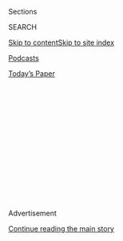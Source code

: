 <div id="app">

<div>

<div>

<div>

<div class="NYTAppHideMasthead css-1q2w90k e1suatyy0">

<div class="section css-ui9rw0 e1suatyy2">

<div class="css-eph4ug er09x8g0">

<div class="css-6n7j50">

</div>

<span class="css-1dv1kvn">Sections</span>

<div class="css-10488qs">

<span class="css-1dv1kvn">SEARCH</span>

</div>

[Skip to content](#site-content)[Skip to site
index](#site-index)

</div>

<div id="masthead-section-label" class="css-1wr3we4 eaxe0e00">

[Podcasts](https://www.nytimes3xbfgragh.onion/spotlight/podcasts)

</div>

<div class="css-10698na e1huz5gh0">

</div>

</div>

<div id="masthead-bar-one" class="section hasLinks css-15hmgas e1csuq9d3">

<div class="css-uqyvli e1csuq9d0">

</div>

<div class="css-1uqjmks e1csuq9d1">

</div>

<div class="css-9e9ivx">

[](https://myaccount.nytimes3xbfgragh.onion/auth/login?response_type=cookie&client_id=vi)

</div>

<div class="css-1bvtpon e1csuq9d2">

[Today’s
Paper](https://www.nytimes3xbfgragh.onion/section/todayspaper)

</div>

</div>

</div>

</div>

<div data-aria-hidden="false">

<div id="site-content" data-role="main">

<div>

<div class="css-1aor85t" style="opacity:0.000000001;z-index:-1;visibility:hidden">

<div class="css-1hqnpie">

<div class="css-epjblv">

<span class="css-17xtcya">[Podcasts](/spotlight/podcasts)</span><span class="css-x15j1o">|</span><span class="css-fwqvlz">Answering
Your Questions About School
Reopenings</span>

</div>

<div class="css-k008qs">

<div class="css-1iwv8en">

<span class="css-18z7m18"></span>

<div>

</div>

</div>

<span class="css-1n6z4y">https://nyti.ms/2EiMbL1</span>

<div class="css-1705lsu">

<div class="css-4xjgmj">

<div class="css-4skfbu" data-role="toolbar" data-aria-label="Social Media Share buttons, Save button, and Comments Panel with current comment count" data-testid="share-tools">

  - 
  - 
  - 
  - 
    
    <div class="css-6n7j50">
    
    </div>

  - 
  - 

</div>

</div>

</div>

</div>

</div>

</div>

<div id="NYT_TOP_BANNER_REGION" class="css-13pd83m">

</div>

<div id="top-wrapper" class="css-1sy8kpn">

<div id="top-slug" class="css-l9onyx">

Advertisement

</div>

[Continue reading the main
story](#after-top)

<div class="ad top-wrapper" style="text-align:center;height:100%;display:block;min-height:250px">

<div id="top" class="place-ad" data-position="top" data-size-key="top">

</div>

</div>

<div id="after-top">

</div>

</div>

<div>

<div id="sponsor-wrapper" class="css-1hyfx7x">

<div id="sponsor-slug" class="css-19vbshk">

Supported by

</div>

[Continue reading the main
story](#after-sponsor)

<div id="sponsor" class="ad sponsor-wrapper" style="text-align:center;height:100%;display:block">

</div>

<div id="after-sponsor">

</div>

</div>

<div class="css-186x18t">

the daily newsletter

</div>

<div class="css-1vkm6nb ehdk2mb0">

# Answering Your Questions About School Reopenings

</div>

And a summer mixtape. Because school hasn’t started just yet.

<div class="css-18e8msd">

<div class="css-vp77d3 epjyd6m0">

<div class="css-hus3qt ey68jwv0" data-aria-hidden="true">

[![Pam
Belluck](https://static01.graylady3jvrrxbe.onion/images/2018/02/16/multimedia/author-pam-belluck/author-pam-belluck-thumbLarge-v2.png
"Pam Belluck")](https://www.nytimes3xbfgragh.onion/by/pam-belluck)

</div>

<div class="css-1baulvz">

By [<span class="css-1baulvz last-byline" itemprop="name">Pam
Belluck</span>](https://www.nytimes3xbfgragh.onion/by/pam-belluck)

</div>

</div>

  - 
    
    <div class="css-ld3wwf e16638kd2">
    
    July 24,
    2020
    
    </div>

  - 
    
    <div class="css-4xjgmj">
    
    <div class="css-d8bdto" data-role="toolbar" data-aria-label="Social Media Share buttons, Save button, and Comments Panel with current comment count" data-testid="share-tools">
    
      - 
      - 
      - 
      - 
        
        <div class="css-6n7j50">
        
        </div>
    
      - 
      - 
    
    </div>
    
    </div>

</div>

</div>

<div class="section meteredContent css-1r7ky0e" name="articleBody" itemprop="articleBody">

<div class="css-1fanzo5 StoryBodyCompanionColumn">

<div class="css-53u6y8">

<div class="css-1wlr991">

<div class="css-18e8msd">

<div class="css-2ja7y1 epjyd6m0">

<div class="css-1baulvz">

</div>

</div>

</div>

</div>

</div>

</div>

<div class="css-79elbk" data-testid="photoviewer-wrapper">

<div class="css-z3e15g" data-testid="photoviewer-wrapper-hidden">

</div>

<div class="css-1a48zt4 ehw59r15" data-testid="photoviewer-children">

![<span class="css-16f3y1r e13ogyst0" data-aria-hidden="true">Kindergarten
students at a school in Bangkok returned on July 1, a delayed start to
their academic
year.</span><span class="css-cnj6d5 e1z0qqy90" itemprop="copyrightHolder"><span class="css-1ly73wi e1tej78p0">Credit...</span><span>Adam
Dean for The New York
Times</span></span>](https://static01.graylady3jvrrxbe.onion/images/2020/07/10/science/24daily-newsletter-image1/merlin_174095748_6b11e6ba-a408-471e-8a73-9bf945b568d9-articleLarge.jpg?quality=75&auto=webp&disable=upscale)

</div>

</div>

<div class="css-1fanzo5 StoryBodyCompanionColumn">

<div class="css-53u6y8">

*On* [*Wednesday’s
show*](https://www.nytimes3xbfgragh.onion/2020/07/22/podcasts/the-daily/school-reopenings-coronavirus.html?)*,
we spoke to Pam Belluck about the safety behind reopening schools in the
U.S. As we enter the last month of the summer, the question of reopening
schools continues to be front-of-mind for people around the world. So we
asked Pam a couple of follow-up questions based on those we got from
you.*

**In the episode, while explaining a line of thinking about why it may
be safer to reopen elementary schools before middle and high schools,
you mentioned the growing evidence that children under 10 are less
likely to spread the virus than older children. Why is that?**

Covid-19 seems to affect little kids differently than most other
respiratory viruses, like the flu or cytomegalovirus, which are commonly
spread by young children. Scientists are exploring whether young
children are less likely to become infected with this new virus or
simply less likely to get sick when they are infected. One theory is
that younger children have fewer of the proteins that allow Covid-19 to
enter lung cells and replicate. Another is that children are protected
from developing serious symptoms because of differences in their
maturing immune systems or in the cells that line the blood vessels.

Milder symptoms may help explain why young children don’t spread the
virus as much. If they aren’t coughing or breathing hard, they might not
be propelling viral droplets far enough to reach another person.

</div>

</div>

<div class="css-1fanzo5 StoryBodyCompanionColumn">

<div class="css-53u6y8">

**Schools bring together a lot of adults besides teachers. How are
communities in the U.S. thinking about adult-to-adult interaction and
transmission if schools reopen?**

Over half of the employees of public school systems are not full-time
teachers — they are bus drivers, custodians, cafeteria workers, aides,
substitute teachers and others who fill roles that are vital to making
school reopening possible. They serve in jobs that often pay lower wages
and provide fewer employee benefits than teachers receive. And some will
be asked to take on additional responsibilities when schools open.
Custodians will be implementing procedures for extra cleaning and
sanitizing; drivers in some districts may be asked to assess the health
of children before allowing them to board the bus.

Many school districts are trying to develop plans to protect these
workers. Some intend to install plexiglass dividers to protect bus
drivers, give them medical-grade face masks and limit the number of
children on buses so the children are separated by six feet (steps that
serve to protect children as well). Lunchtime will look different in
many schools: Some will have individualized box lunches and children
eating in their classrooms, so cafeteria workers are exposed to fewer
people.

Many of these precautions will take additional resources. And, since
these are jobs that can’t be done online, districts will need
contingency plans or substitute workers for staff members who get sick
or are uncomfortable coming to work.

**You mentioned Israel as a country that’s had less success in reopening
its schools. Why did it relax its class size restrictions? Did it see a
parallel outbreak in its communities when it relaxed class sizes?**

</div>

</div>

<div class="css-1fanzo5 StoryBodyCompanionColumn">

<div class="css-53u6y8">

Israel’s Covid-19 case counts have gone up in recent weeks, and it is
experiencing a second wave of the pandemic after having largely gotten
the first wave under control. It relaxed other pandemic restrictions
around the same time as it reopened schools, so it’s not clear exactly
what role the schools played and how much of the surge in cases was
driven by social gatherings at weddings, parties and bars.

It’s important to note that, while the U.S. can learn from other
countries, none of them exactly mirror American circumstances. In
Israel, for example, classes are typically large, so when they were
divided into small-group capsules, each class still had about 18
students. Also, for a few days in May, the temperature was so hot that
the Israeli government waived the mask requirement, and it’s unclear if
that spurred disease transmission.

Still, some public health experts in Israel say they recommended against
relaxing the restrictions on class size, and they believe that the
guidelines were eased because of political pressure and eagerness for
the economy to fully reopen. Israeli citizens may also have felt that
there wasn’t a great risk to lifting the restrictions, given that the
country had successfully tamped down its infection rate in April and
May. That’s a cautionary message for communities in the U.S. and
elsewhere not to become complacent once they’ve managed to keep the
virus in check.

*Talk to Pam on Twitter:*
[*@PamBelluck*](https://twitter.com/pambelluck?lang=en)*.*

-----

## [Our summer 2020 mixtape](https://open.spotify.com/playlist/0GvVwghTzyY4lR722dCeM0?si=xQezj1zNTeK1bSZriRY3zg)

</div>

</div>

<div class="css-79elbk" data-testid="photoviewer-wrapper">

<div class="css-z3e15g" data-testid="photoviewer-wrapper-hidden">

</div>

<div class="css-1a48zt4 ehw59r15" data-testid="photoviewer-children">

<div class="css-1xdhyk6 erfvjey0">

<span class="css-1ly73wi e1tej78p0">Image</span>

<div class="css-zjzyr8">

<div data-testid="lazyimage-container" style="height:257.77777777777777px">

</div>

</div>

</div>

<span class="css-16f3y1r e13ogyst0" data-aria-hidden="true">“Come now,
come dry your eyes, you know you a star, you can touch the sky.” This
summer calls for a lot of
Lizzo.</span><span class="css-cnj6d5 e1z0qqy90" itemprop="copyrightHolder"><span class="css-1ly73wi e1tej78p0">Credit...</span><span>Amy
Lombard for The New York Times</span></span>

</div>

</div>

<div class="css-1fanzo5 StoryBodyCompanionColumn">

<div class="css-53u6y8">

It’s been a strange summer, to say the least. This week, when we asked
each member of our team to share a song from their pandemic summer
soundtrack, our producer Hans Buetow wrote back: “I am devoid of music
or even joy in my life. SUCH IS THE WORLD RIGHT NOW, I CAN ONLY LISTEN
TO THE WHISTLING WINDS THAT BLOW THROUGH THE EMPTY CHASM OF WHAT ONCE
HELD MY SOUL … Oh, but also I do listen to a lot of Whitney Houston.”

Hans went on to add 25 songs to our team’s summer playlist (we only
asked for one).

You can listen to the playlist below, or [follow the full version on
Spotify](https://open.spotify.com/playlist/0GvVwghTzyY4lR722dCeM0?si=SLnkYCqgRLaF-nUDcTHCFA),
which includes Hans’s 25 favorites, as well as a [dubstep
version](https://www.youtube.com/watch?v=fE0uc92JlCc) of the “Jurassic
Park” theme song, plus a few Taylor Swift bangers in honor of
her[surprise
album](https://www.nytimes3xbfgragh.onion/aponline/2020/07/23/us/ap-us-music-taylor-swift.html).
From our team to yours, Happy Listening.

> **Alexandra Leigh Young:** 2NE1, “[I Am The
> Best](https://www.youtube.com/watch?v=j7_lSP8Vc3o)”
> 
> **Andy Mills**: RAC (feat. Louis the Child),
> “[Passion](https://www.youtube.com/watch?v=csKxedk-KpA)”
> 
> **Annie Brown:** Khruangbin, “[Time (You and
> I)](https://www.youtube.com/watch?v=oc50wHexbwg)”
> 
> **Asthaa Chaturvedi:** Stylo G, The Fanatix, Nicki Minaj and Vybz
> Kartel, “[Touch Down -
> Remix](https://www.youtube.com/watch?v=459bLvt7f9c)”
> 
> **Austin Mitchell:** OutKast,
> “[Aquemini](https://www.youtube.com/watch?v=M4fwLA1_ARM)”
> 
> **Bianca Giaever**: Eddy Arnold, “[Cattle
> Call](https://www.youtube.com/watch?v=_-UFTpiqUts)”
> 
> **Brad Fisher:** Kacey Musgraves, “[Lonely
> Weekend](https://www.youtube.com/watch?v=Zr3gscRpAhA)”
> 
> **Clare Toeniskoetter**: Empress of, “[Not the
> One](https://www.youtube.com/watch?v=ln3jvZ5B9o8)”
> 
> **Dan Powell:** Blue Magic, “[Just Don’t Want to Be
> Lonely](https://www.youtube.com/watch?v=bEL7b9zTZHE)”
> 
> **Daniel Guillemette:** Karol Conká, “[Boa
> Noite](https://www.youtube.com/watch?v=hU3soPwOLDI)”
> 
> **Dave Shaw**: U2, “[Staring at the
> Sun](https://www.youtube.com/watch?v=q4Gr8Lf2Bzo)”
> 
> **Hans Buetow:** Brenton Wood, “[Oogum Boogum
> Song](https://www.youtube.com/watch?v=JbZ413-78ok)”
> 
> **Jake Lucas:** Reyna Tropical, “[No Me
> Quieres](https://www.youtube.com/watch?v=FX1fFjh0h8U)”
> 
> **Julia Simon:** Haim, “[Summer
> Girl](https://www.youtube.com/watch?v=ZjuA_o6Jzyo)”
> 
> **Kelly Prime:** Salt Cathedral, “[Te Quiero
> Olvidar](https://www.youtube.com/watch?v=hcCbKwi5fdE)”
> 
> **Larissa Anderson:** Marvin Gaye and Tammi Terrell, “[Ain’t No
> Mountain High Enough](https://www.youtube.com/watch?v=-C_3eYj-pOM)”
> 
> **Lauren Jackson:** Still Woozy,
> “[Window](https://www.youtube.com/watch?v=tiXfzapc2Js)”
> 
> **Lisa Chow:** Justin Bieber,
> “[Intentions](https://www.youtube.com/watch?v=3AyMjyHu1bA)”
> 
> **Luke Vander Ploeg**: Lisa Hannigan, “[I Don’t
> Know](https://www.youtube.com/watch?v=WSaPbVjcrp4)”
> 
> **Mahima Chablani:** Scatman John, “[Scatman
> (ski-ba-bop-ba-dop-bop)](https://www.youtube.com/watch?v=Hy8kmNEo1i8)”
> 
> **Marc Georges:** Lizzo,
> “[Juice](https://www.youtube.com/watch?v=XaCrQL_8eMY)”
> 
> **Michael Barbaro:** Frank Sinatra (with Harry James and His
> Orchestra), “[Moon Love](https://www.youtube.com/watch?v=dr23NWHEsbU)”
> 
> **Michael Simon Johnson:** Lianne La Havas, “[Weird
> Fishes](https://www.youtube.com/watch?v=AHeW8McMBS8)”
> 
> **Mike Benoist:** The Black Crowes, “[Soul
> Singing](https://www.youtube.com/watch?v=YtX6ZgEG1Jg&pbjreload=101)”
> 
> **M.J. Davis Lin**: Fugees, “[How Many
> Mics](https://www.youtube.com/watch?v=B8LSTgs6Vy0)”
> 
> **Neena Pathak**: Ric Wilson, “[Fight Like Ida B & Marsha
> P](https://www.youtube.com/watch?v=Dgxh9Rs6D8c)”
> 
> **Nora Keller:** Molchat Doma, “[Судно
> (Sudno)](https://www.youtube.com/watch?v=HR5zpFs7YpY)
> 
> **Rachel Quester**: Angus & Julia Stone, “[Big Jet
> Plane](https://www.youtube.com/watch?v=yFTvbcNhEgc)”
> 
> **Rachelle Bonja:** L’Impératrice,
> “[Voodoo?](https://www.youtube.com/watch?v=PAIllq_srAk)”
> 
> **Robert Jimison**: Diana Ross, “[It’s My
> House](https://www.youtube.com/watch?v=QO93p3ZZ8Xw)”
> 
> **Sindhu Gnanasambandan:** Betty & Oswald, “[King of
> Bohemia](https://www.youtube.com/watch?v=J1JHVOfzVnc)”
> 
> **Sofia Milan:** Bomba Estéreo, “[Mar (Lo Que
> Siento)](https://www.youtube.com/watch?v=jgjRPk4E6Eg)”
> 
> **Stella Tan:** Erykah Badu and Common, “[Love Of My Life (An Ode to
> Hip Hop)](https://www.youtube.com/watch?v=l6mFqvcknNM)”
> 
> **Sydney Harper:** Dua Lipa, “[Pretty
> Please](https://www.youtube.com/watch?v=ylzhMn6MlVc)”
> 
> **Wendy Dorr**: Loudon Wainwright III, “[The Swimming
> Song](https://www.youtube.com/watch?v=fuz5TKzaJoE)”

<div class="css-cfo9c3">

</div>

</div>

</div>

<div class="css-1fanzo5 StoryBodyCompanionColumn">

<div class="css-53u6y8">

## On The Daily this week

**Monday:** Brent Staples, a member of The Times editorial board,
[honors the extraordinary
life](https://www.nytimes3xbfgragh.onion/2020/07/20/podcasts/the-daily/john-lewis.html)
of the civil rights icon John Lewis.

**Tuesday:** Jan Hoffman explains why developing a coronavirus vaccine
may be easier than [persuading people to take
it](https://www.nytimes3xbfgragh.onion/2020/07/21/podcasts/the-daily/coronavirus-vaccine.html).

**Wednesday:** Restarting the economy requires reopening schools. Pam
Belluck shares why doing so safely [remains one of our most daunting
challenges](https://www.nytimes3xbfgragh.onion/2020/07/22/podcasts/the-daily/school-reopenings-coronavirus.html).

**Thursday:** With Zolan Kanno-Youngs and Mike Baker, [we go behind
protest lines in
Portland](https://www.nytimes3xbfgragh.onion/2020/07/23/podcasts/the-daily/portland-protests.html)
to ask: Why have militarized federal forces been deployed to an American
city?

**Friday:** Mike Schmidt speaks with the commissioner for Major League
Baseball [about the path forward for the
sport](https://www.nytimes3xbfgragh.onion/2020/07/24/podcasts/the-daily/mlb-baseball-season-coronavirus.html?action=click&module=Briefings&pgtype=Homepage).

*Have thoughts about the show? Tell us what you think at*
[*thedaily@NYTimes.com*](mailto:thedaily@NYTimes.com?subject=The%20Daily%20newsletter)*.*

*Were you forwarded this newsletter?* [*Subscribe
here*](https://www.nytimes3xbfgragh.onion/newsletters/the-daily?te=1&nl=the-daily&emc=edit_dy_20190627)
*to get it delivered to your inbox.*

*Love podcasts? Join The New York Times Podcast Club on*
[*Facebook*](https://www.facebookcorewwwi.onion/groups/nytpodcastclub)*.*

</div>

</div>

</div>

<div>

</div>

<div>

</div>

<div>

</div>

<div>

<div id="bottom-wrapper" class="css-1ede5it">

<div id="bottom-slug" class="css-l9onyx">

Advertisement

</div>

[Continue reading the main
story](#after-bottom)

<div id="bottom" class="ad bottom-wrapper" style="text-align:center;height:100%;display:block;min-height:90px">

</div>

<div id="after-bottom">

</div>

</div>

</div>

</div>

</div>

## Site Index

<div>

</div>

## Site Information Navigation

  - [© <span>2020</span> <span>The New York Times
    Company</span>](https://help.nytimes3xbfgragh.onion/hc/en-us/articles/115014792127-Copyright-notice)

<!-- end list -->

  - [NYTCo](https://www.nytco.com/)
  - [Contact
    Us](https://help.nytimes3xbfgragh.onion/hc/en-us/articles/115015385887-Contact-Us)
  - [Work with us](https://www.nytco.com/careers/)
  - [Advertise](https://nytmediakit.com/)
  - [T Brand Studio](http://www.tbrandstudio.com/)
  - [Your Ad
    Choices](https://www.nytimes3xbfgragh.onion/privacy/cookie-policy#how-do-i-manage-trackers)
  - [Privacy](https://www.nytimes3xbfgragh.onion/privacy)
  - [Terms of
    Service](https://help.nytimes3xbfgragh.onion/hc/en-us/articles/115014893428-Terms-of-service)
  - [Terms of
    Sale](https://help.nytimes3xbfgragh.onion/hc/en-us/articles/115014893968-Terms-of-sale)
  - [Site
    Map](https://spiderbites.nytimes3xbfgragh.onion)
  - [Help](https://help.nytimes3xbfgragh.onion/hc/en-us)
  - [Subscriptions](https://www.nytimes3xbfgragh.onion/subscription?campaignId=37WXW)

</div>

</div>

</div>

</div>
